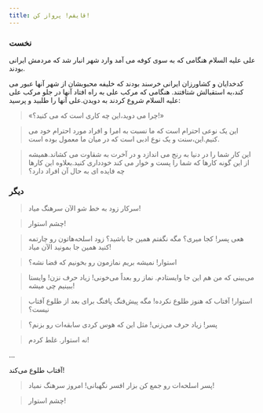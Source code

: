 ```yaml
---
title: قایقم! پرواز کن!
---
```

### نخست

علی علیه السلام هنگامی که به سوی کوفه می آمد وارد شهر انبار شد که مردمش ایرانی بودند.

کدخدایان و کشاورزان ایرانی خرسند بودند که خلیفه محبوبشان از شهر آنها عبور می کند،به استقبالش شتافتند. هنگامی که مرکب علی به راه افتاد آنها در جلو مرکب علی علیه السلام شروع کردند به دویدن.علی آنها را طلبید و پرسید: 

> «چرا می دوید،این چه کاری است که می کنید؟!»

<!-- -->
> این یک نوعی احترام است که ما نسبت به امرا و افراد مورد احترام خود می کنیم.این،سنت و یک نوع ادبی است که در میان ما معمول بوده است.

<!-- -->
> این کار شما را در دنیا به رنج می اندازد و در آخرت به شقاوت می کشاند.همیشه از این گونه کارها که شما را پست و خوار می کند خودداری کنید.بعلاوه این کارها چه فایده ای به حال آن افراد دارد؟

### دیگر

> سرکار زود به خط شو الآن سرهنگ میاد!

<!-- -->
> چشم استوار!

<!-- -->
> هعی پسر! کجا میری؟ مگه نگفتم همین جا باشید؟ زود اسلحه‌هاتون رو چارتمه کنید همین جا بمونید الآن میاد!

<!-- -->
> استوار! نمیشه بریم نمازمون رو بخونیم که قضا نشه؟

<!-- -->
> می‌بینی که من هم این جا وایستادم. نماز رو بعداً می‌خونی! زیاد حرف نزن! وایستا ببینیم چی میشه!

<!-- -->
> استوار! آفتاب که هنوز طلوع نکرده! مگه پیش‌فنگ پافنگ برای بعد از طلوع آفتاب نیست؟

<!-- -->
> پسر! زیاد  حرف می‌زنی! مثل این که هوس کردی سابقه‌‌ات رو بزنم؟

<!-- -->
> نه استوار. غلط کردم!

...

آفتاب طلوع می‌کند!

> پسر اسلحه‌ات رو جمع کن بزار افسر نگهبانی! امروز سرهنگ نمیاد!

<!-- -->
>  چشم استوار!